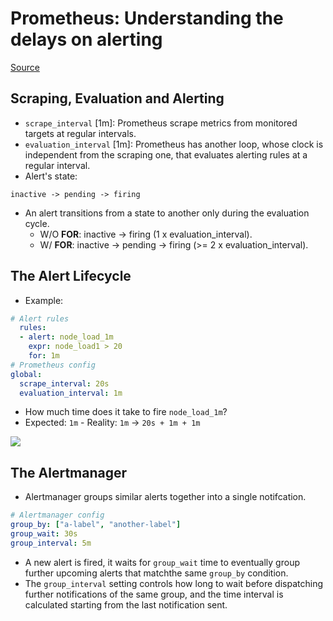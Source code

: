 # Prometheus: Understanding the delays on alerting

[Source](https://pracucci.com/prometheus-understanding-the-delays-on-alerting.html)

## Scraping, Evaluation and Alerting

- `scrape_interval` [1m]: Prometheus scrape metrics from monitored targets at regular intervals.
- `evaluation_interval` [1m]: Prometheus has another loop, whose clock is independent from the scraping one, that evaluates alerting rules at a regular interval.
- Alert's state:

```
inactive -> pending -> firing
```

- An alert transitions from a state to another only during the evaluation cycle.
  - W/O **FOR**: inactive -> firing (1 x evaluation_interval).
  - W/ **FOR**: inactive -> pending -> firing (>= 2 x evaluation_interval).

## The Alert Lifecycle

- Example:

```yaml
# Alert rules
  rules:
  - alert: node_load_1m
    expr: node_load1 > 20
    for: 1m
# Prometheus config
global:
  scrape_interval: 20s
  evaluation_interval: 1m
```

- How much time does it take to fire `node_load_1m`?
- Expected: `1m` - Reality: `1m` -> `20s + 1m + 1m`

![](https://pracucci.com/assets/2016-11-16-prometheus-alert-lifecycle-612f4a8f0171d3e56c2cc2ed4bcfb90232bfbdd2d1273d11d97f52a0e3cd121d.png)

## The Alertmanager

- Alertmanager groups similar alerts together into a single notifcation.

```yaml
# Alertmanager config
group_by: ["a-label", "another-label"]
group_wait: 30s
group_interval: 5m
```

- A new alert is fired, it waits for `group_wait` time to eventually group further upcoming alerts that matchthe same `group_by` condition.
- The `group_interval` setting controls how long to wait before dispatching further notifications of the same group, and the time interval is calculated starting from the last notification sent.
